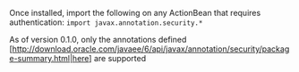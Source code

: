 Once installed, import the following on any ActionBean that 
requires authentication: ```import javax.annotation.security.*```

As of version 0.1.0, only the annotations 
defined [http://download.oracle.com/javaee/6/api/javax/annotation/security/package-summary.html|here] are supported